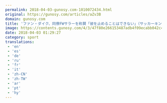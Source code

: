 ```yaml
---
permalink: 2018-04-03-gunosy.com-1010072434.html
original: https://gunosy.com/articles/aZv3B
domain: gunosy.com
title: 'ファン・ダイク、同僚FWサラーを称賛「彼を止めることはできない」（サッカーキング） - グノシー'
image: https://contents.gunosy.com/4/3/47f80e266153487adb4f09ecabb042c4_content.jpg
date: 2018-04-03 01:29:27
category: sport
translations: 
 - 'en'
 - 'es'
 - 'de'
 - 'ru'
 - 'fr'
 - 'it'
 - 'zh-CN'
 - 'zh-TW'
 - 'ar'
 - 'pt'
 - 'hy'
---
```


